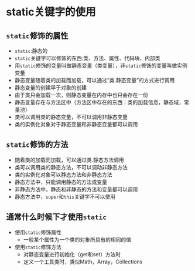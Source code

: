 # static关键字的使用

## `static`修饰的属性

- `static`:静态的
- `static`关键字可以修饰的东西:类、方法、属性、代码块、内部类
- 用`static`修饰的变量叫做静态变量（类变量），非`static`修饰的变量叫做实例变量
- 静态变量随着类的加载而加载，可以通过“类.静态变量”的方式进行调用
- 静态变量的创建早于对象的创建
- 由于类只会加载一次，则静态变量在内存中也只会存在一份
- 静态变量存在与方法区中（方法区中存在的东西：类的加载信息，静态域，常量池）
- 类可以调用类的静态变量，不可以调用非静态变量
- 类的实例化对象对于静态变量和非静态变量都可以调用

## `static`修饰的方法

- 随着类的加载而加载，可以通过类.静态方法调用
- 类可以调用类的静态方法，不可以调动非静态方法
- 类的实例化对象可以静态方法和非静态方法
- 静态方法中，只能调用静态的方法或变量
- 非静态方法中，静态和非静态的方法和变量都可以调用
- 静态方法中，`super`和`this`关键字不可以使用

## 通常什么时候下才使用`static`

- 使用`static`修饰属性
  - 一般某个属性为一个类的对象所具有的相同的值
- 使用`static`修饰方法
  - 对静态变量进行初始化（get和set）方法时
  - 定义一个工具类时，类似Math，Array，Collections